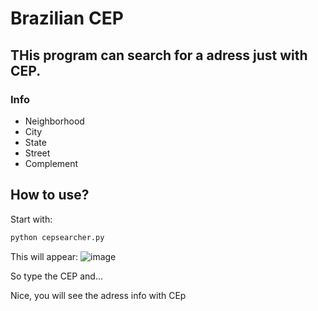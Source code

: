 # Brazilian CEP

## THis program can search for a adress just with CEP.

### Info
+ Neighborhood
+ City
+ State
+ Street
+ Complement

## How to use?

Start with:  
```bash
python cepsearcher.py
```

This will appear:
![image](https://user-images.githubusercontent.com/49375534/81481285-434f8c80-9205-11ea-9b03-de0c3859a9a1.png)

So type the CEP and...

Nice, you will see the adress info with CEp
